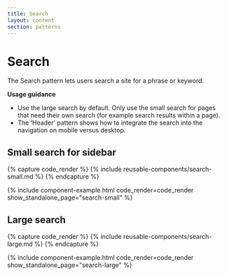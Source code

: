 ```yaml
---
title: Search
layout: content
section: patterns
---
```


# Search

The Search pattern lets users search a site for a phrase or keyword.

**Usage guidance**

- Use the large search by default. Only use the small search for pages that need their own search (for example search results within a page).
- The ‘Header’ pattern shows how to integrate the search into the navigation on mobile versus desktop.

## Small search for sidebar

{% capture code_render %}
  {% include reusable-components/search-small.md %}
{% endcapture %}

{% include component-example.html code_render=code_render show_standalone_page="search-small" %}

## Large search

{% capture code_render %}
  {% include reusable-components/search-large.md %}
{% endcapture %}

{% include component-example.html code_render=code_render show_standalone_page="search-large" %}
